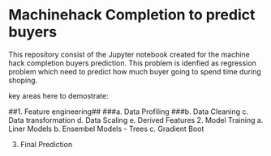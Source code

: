 # Machinehack Completion to predict buyers 

This repository consist of the Jupyter notebook created for the machine hack completion buyers prediction. 
This problem is idenfied as regression problem which need to predict how much buyer going to spend time during shoping.

key areas here to demostrate:

##1. Feature engineering##
  ###a. Data Profiling
  ###b. Data Cleaning
  c. Data transformation
  d. Data Scaling
  e. Derived Features
2. Model Training
  a. Liner Models
  b. Ensembel Models - Trees
  c. Gradient Boot
  
3. Final Prediction
